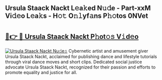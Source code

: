## Ursula Staack Nackt L𝚎a𝚔ed N𝚞𝚍e - Part-xxM Vi𝚍𝚎o L𝚎a𝚔s - H𝚘𝚝 O𝚗𝚕yf𝚊ns P𝚑𝚘tos 0NVet

# <h2><a href="http://kf3cxp.oniu.top/?m=Ursula+Staack+Nackt">🔗👉 🔴 Ursula Staack Nackt P𝚑ot𝚘𝚜 V𝚒d𝚎o</a></h2>

[![Ursula Staack Nackt Nu𝚍e𝚜](https://i.imgur.com/0qMVB7G.gif)](http://kf3cxp.oniu.top/?m=Ursula+Staack+Nackt)
Cybernetic artist and amusement giver Ursula Staack Nackt, acclaimed for publishing dance and lifestyle tutorials through viral dance moves and short clips. Dedicated social justice advocate Ursula Staack Nackt, recognized for their passion and efforts to promote equality and justice for all.  
